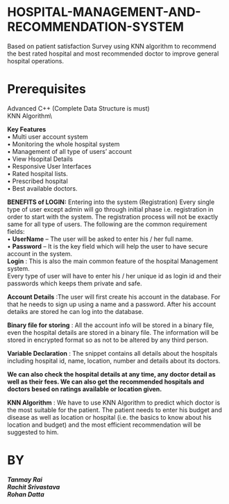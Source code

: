 # HOSPITAL-MANAGEMENT-AND-RECOMMENDATION-SYSTEM
Based on patient satisfaction Survey using KNN algorithm to recommend the best rated hospital and most recommended doctor to improve general hospital operations.

# Prerequisites
Advanced C++ (Complete Data Structure is must)\
KNN Algorithm\

**Key Features**\
•	Multi user account system\
•	Monitoring the whole hospital system \
•	Management of all type of users’ account \
•	View Hsopital Details\
•	Responsive User Interfaces\
•	Rated hospital lists.\
•	Prescribed hospital \
•	Best available doctors.

**BENEFITS of LOGIN:**
Entering into the system (Registration)
Every single type of user except admin will go through initial phase i.e. registration in order to start with the system.
The registration process will not be exactly same for all type of users. The following are the common requirement fields:\
•	**UserName** – The user will be asked to enter his / her full name. \
•	**Password** – It is the key field which will help the user to have secure account in the system. \
**Login** : This is also the main common feature of the hospital Management	system.\
Every type of user will have to enter his / her unique id as login id and their passwords which keeps them private and safe. 

**Account Details** :The user will first create his account in the database. For that he needs to sign up using a name and a password. After his account detaiks are stored he can log into the database.

**Binary file for storing** : All the account info will be stored in a binary file, even the hospital details are stored in a binary file. The information will be stored in encrypted format so as not to be altered by any third person.

**Variable Declaration** : The snippet contains all details about the hospitals including hospital id, name, location, number and details about its doctors.

**We can also check the hospital details at any time, any doctor detail as well as their fees. We can also get the recommended hospitals and doctors besed on ratings available or location given.**

**KNN Algorithm** : We have to use KNN Algorithm to predict which doctor is the most suitable for the patient. The patient needs to enter his budget and disease as well as location or hospital (i.e. the basics to know about his location and budget) and the most efficient recommendation will be suggested to him.

# BY
**_Tanmay Rai_**\
**_Rachit Srivastava_**\
**_Rohan Datta_**

